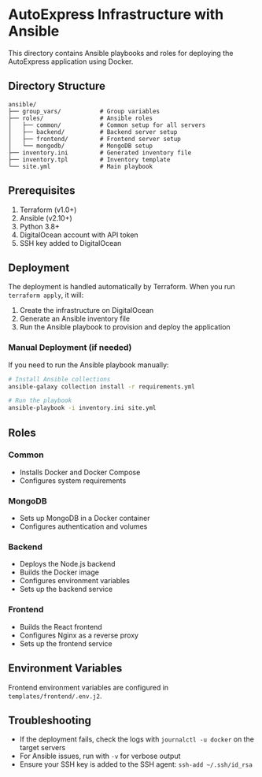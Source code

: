# AutoExpress Infrastructure with Ansible

This directory contains Ansible playbooks and roles for deploying the AutoExpress application using Docker.

## Directory Structure

```
ansible/
├── group_vars/           # Group variables
├── roles/                # Ansible roles
│   ├── common/           # Common setup for all servers
│   ├── backend/          # Backend server setup
│   ├── frontend/         # Frontend server setup
│   └── mongodb/          # MongoDB setup
├── inventory.ini         # Generated inventory file
├── inventory.tpl         # Inventory template
└── site.yml              # Main playbook
```

## Prerequisites

1. Terraform (v1.0+)
2. Ansible (v2.10+)
3. Python 3.8+
4. DigitalOcean account with API token
5. SSH key added to DigitalOcean

## Deployment

The deployment is handled automatically by Terraform. When you run `terraform apply`, it will:

1. Create the infrastructure on DigitalOcean
2. Generate an Ansible inventory file
3. Run the Ansible playbook to provision and deploy the application

### Manual Deployment (if needed)

If you need to run the Ansible playbook manually:

```bash
# Install Ansible collections
ansible-galaxy collection install -r requirements.yml

# Run the playbook
ansible-playbook -i inventory.ini site.yml
```

## Roles

### Common
- Installs Docker and Docker Compose
- Configures system requirements

### MongoDB
- Sets up MongoDB in a Docker container
- Configures authentication and volumes

### Backend
- Deploys the Node.js backend
- Builds the Docker image
- Configures environment variables
- Sets up the backend service

### Frontend
- Builds the React frontend
- Configures Nginx as a reverse proxy
- Sets up the frontend service

## Environment Variables

Frontend environment variables are configured in `templates/frontend/.env.j2`.

## Troubleshooting

- If the deployment fails, check the logs with `journalctl -u docker` on the target servers
- For Ansible issues, run with `-v` for verbose output
- Ensure your SSH key is added to the SSH agent: `ssh-add ~/.ssh/id_rsa`
